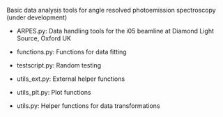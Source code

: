 Basic data analysis tools for angle resolved photoemission spectroscopy (under development)

- ARPES.py:       Data handling tools for the i05 beamline at Diamond Light Source, Oxford UK

- functions.py:   Functions for data fitting

- testscript.py:  Random testing

- utils_ext.py:   External helper functions

- utils_plt.py:   Plot functions

- utils.py:       Helper functions for data transformations
